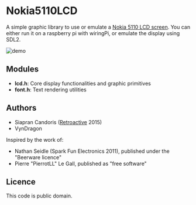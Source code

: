 # Nokia5110LCD

A simple graphic library to use or emulate a [Nokia 5110 LCD screen](http://www.sparkfun.com/products/10168).
You can either run it on a raspberry pi with wiringPi, or emulate the display using SDL2.

![demo](https://dl.dropboxusercontent.com/u/40487730/Pictures/gif/lcd.gif)

## Modules

* **lcd.h**: Core display functionalities and graphic primitives
* **font.h**: Text rendering utilities

## Authors

* Siapran Candoris ([Retroactive](retroactive.me) 2015)
* VynDragon

Inspired by the work of:

* Nathan Seidle (Spark Fun Electronics 2011), published under the "Beerware licence"
* Pierre "PierrotLL" Le Gall, published as "free software"

## Licence

This code is public domain.
